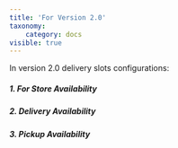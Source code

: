 ```yaml
---
title: 'For Version 2.0'
taxonomy:
    category: docs
visible: true
---
```


In version 2.0 delivery slots configurations:

##### 1. For Store Availability [](https://www.sellacious.com/learn/delivery%20slots/for-version-2-0/store-availability)
##### 2. Delivery Availability [](https://www.sellacious.com/learn/delivery%20slots/for-version-2-0/delivery-availability)
##### 3. Pickup Availability [](https://www.sellacious.com/learn/delivery%20slots/for-version-2-0/pickup-availability)
 

